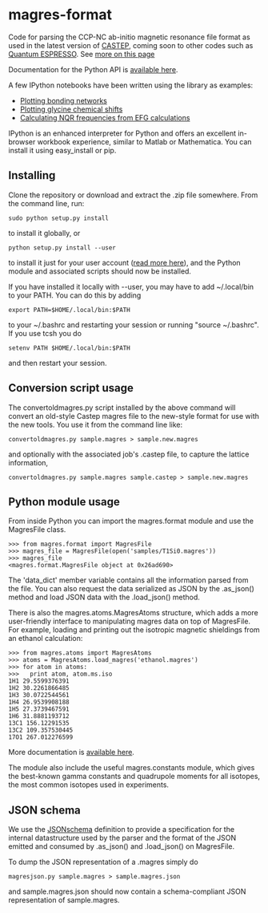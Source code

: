 magres-format
=============

Code for parsing the CCP-NC ab-initio magnetic resonance file format as used in the latest version of [CASTEP](http://www.castep.org), coming soon to other codes such as [Quantum ESPRESSO](http://www.quantum-espresso.org). See [more on this page](http://www.ccpnc.ac.uk/pmwiki.php/CCPNC/Fileformat)

Documentation for the Python API is [available here](http://tfgg.github.io/magres-format/build/html/).

A few IPython notebooks have been written using the library as examples:

 * [Plotting bonding networks](http://nbviewer.ipython.org/7203658)
 * [Plotting glycine chemical shifts](http://nbviewer.ipython.org/6699984)
 * [Calculating NQR frequencies from EFG calculations](http://nbviewer.ipython.org/7548650)

IPython is an enhanced interpreter for Python and offers an excellent in-browser workbook experience, similar to Matlab or Mathematica. You can install it using easy_install or pip.

Installing
----------

Clone the repository or download and extract the .zip file somewhere. From the command line, run:

    sudo python setup.py install
    
to install it globally, or

    python setup.py install --user
    
to install it just for your user account ([read more here](http://docs.python.org/2/install/#alternate-installation)), and the Python module and associated scripts should now be installed.

If you have installed it locally with --user, you may have to add ~/.local/bin to your PATH. You can do this by adding

    export PATH=$HOME/.local/bin:$PATH
    
to your ~/.bashrc and restarting your session or running "source ~/.bashrc". If you use tcsh you do

    setenv PATH $HOME/.local/bin:$PATH
    
and then restart your session.

Conversion script usage
-----------------------

The convertoldmagres.py script installed by the above command will convert an old-style Castep magres file to
the new-style format for use with the new tools. You use it from the command line like:

    convertoldmagres.py sample.magres > sample.new.magres

and optionally with the associated job's .castep file, to capture the lattice information,

    convertoldmagres.py sample.magres sample.castep > sample.new.magres

Python module usage
-------------------

From inside Python you can import the magres.format module and use the MagresFile class.


    >>> from magres.format import MagresFile
    >>> magres_file = MagresFile(open('samples/T1Si0.magres'))
    >>> magres_file
    <magres.format.MagresFile object at 0x26ad690>

The 'data_dict' member variable contains all the information parsed from the file. You can also request the data
serialized as JSON by the .as_json() method and load JSON data with the .load_json() method.

There is also the magres.atoms.MagresAtoms structure, which adds a more user-friendly interface to manipulating magres data on
top of MagresFile. For example, loading and printing out the isotropic magnetic shieldings from an ethanol calculation:

    >>> from magres.atoms import MagresAtoms
    >>> atoms = MagresAtoms.load_magres('ethanol.magres')
    >>> for atom in atoms:
    >>>   print atom, atom.ms.iso
    1H1 29.5599376391
    1H2 30.2261866485
    1H3 30.0722544561
    1H4 26.9539908188
    1H5 27.3739467591
    1H6 31.8881193712
    13C1 156.12291535
    13C2 109.357530445
    17O1 267.012276599

More documentation is [available here](http://tfgg.github.io/magres-format/build/html/).

The module also include the useful magres.constants module, which gives the best-known gamma constants and quadrupole 
moments for all isotopes, the most common isotopes used in experiments.

JSON schema
-----------

We use the [JSONschema](http://json-schema.org/) definition to provide a specification for the internal datastructure used by the parser and the format of the JSON emitted and consumed by .as_json() and .load_json() on MagresFile.

To dump the JSON representation of a .magres simply do

    magresjson.py sample.magres > sample.magres.json

and sample.magres.json should now contain a schema-compliant JSON representation of sample.magres.
